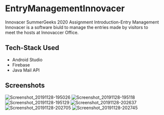 # EntryManagementInnovacer
Innovacer SummerGeeks 2020 Assignment
Introduction-Entry Management Innovacer is a software biuld to manage the entries made by visitors to meet the hosts at Innovaccer Office.

## Tech-Stack Used
- Android Studio
- Firebase
- Java Mail API

## Screenshots

![Screenshot_20191128-195026](https://user-images.githubusercontent.com/46107101/69826209-3f701500-1238-11ea-833a-94a4d0d26e93.jpg)
![Screenshot_20191128-195118](https://user-images.githubusercontent.com/46107101/69826210-3f701500-1238-11ea-81c4-6ea0043a1fb1.jpg)
![Screenshot_20191128-195129](https://user-images.githubusercontent.com/46107101/69826211-4008ab80-1238-11ea-8ad7-aca80185f8b4.jpg)
![Screenshot_20191128-202637](https://user-images.githubusercontent.com/46107101/69826212-4008ab80-1238-11ea-98fa-1abf517254bb.jpg)
![Screenshot_20191128-202705](https://user-images.githubusercontent.com/46107101/69826213-4008ab80-1238-11ea-9f4c-4d7818ff82bc.jpg)
![Screenshot_20191128-202745](https://user-images.githubusercontent.com/46107101/69826214-40a14200-1238-11ea-9f9c-420ec7577005.jpg)
